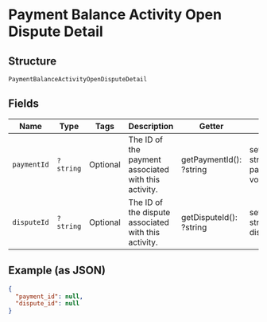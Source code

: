 
# Payment Balance Activity Open Dispute Detail

## Structure

`PaymentBalanceActivityOpenDisputeDetail`

## Fields

| Name | Type | Tags | Description | Getter | Setter |
|  --- | --- | --- | --- | --- | --- |
| `paymentId` | `?string` | Optional | The ID of the payment associated with this activity. | getPaymentId(): ?string | setPaymentId(?string paymentId): void |
| `disputeId` | `?string` | Optional | The ID of the dispute associated with this activity. | getDisputeId(): ?string | setDisputeId(?string disputeId): void |

## Example (as JSON)

```json
{
  "payment_id": null,
  "dispute_id": null
}
```

